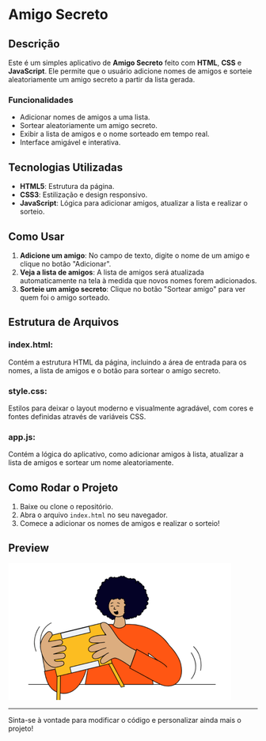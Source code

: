 # Amigo Secreto

## Descrição
Este é um simples aplicativo de **Amigo Secreto** feito com **HTML**, **CSS** e **JavaScript**. Ele permite que o usuário adicione nomes de amigos e sorteie aleatoriamente um amigo secreto a partir da lista gerada.

### Funcionalidades
- Adicionar nomes de amigos a uma lista.
- Sortear aleatoriamente um amigo secreto.
- Exibir a lista de amigos e o nome sorteado em tempo real.
- Interface amigável e interativa.

## Tecnologias Utilizadas
- **HTML5**: Estrutura da página.
- **CSS3**: Estilização e design responsivo.
- **JavaScript**: Lógica para adicionar amigos, atualizar a lista e realizar o sorteio.

## Como Usar

1. **Adicione um amigo**: No campo de texto, digite o nome de um amigo e clique no botão "Adicionar".
2. **Veja a lista de amigos**: A lista de amigos será atualizada automaticamente na tela à medida que novos nomes forem adicionados.
3. **Sorteie um amigo secreto**: Clique no botão "Sortear amigo" para ver quem foi o amigo sorteado.

## Estrutura de Arquivos


### **index.html**:
Contém a estrutura HTML da página, incluindo a área de entrada para os nomes, a lista de amigos e o botão para sortear o amigo secreto.

### **style.css**:
Estilos para deixar o layout moderno e visualmente agradável, com cores e fontes definidas através de variáveis CSS.

### **app.js**:
Contém a lógica do aplicativo, como adicionar amigos à lista, atualizar a lista de amigos e sortear um nome aleatoriamente.

## Como Rodar o Projeto

1. Baixe ou clone o repositório.
2. Abra o arquivo `index.html` no seu navegador.
3. Comece a adicionar os nomes de amigos e realizar o sorteio!

## Preview
![Imagem representativa de amigo secreto](assets/amigo-secreto.png)

---

Sinta-se à vontade para modificar o código e personalizar ainda mais o projeto!